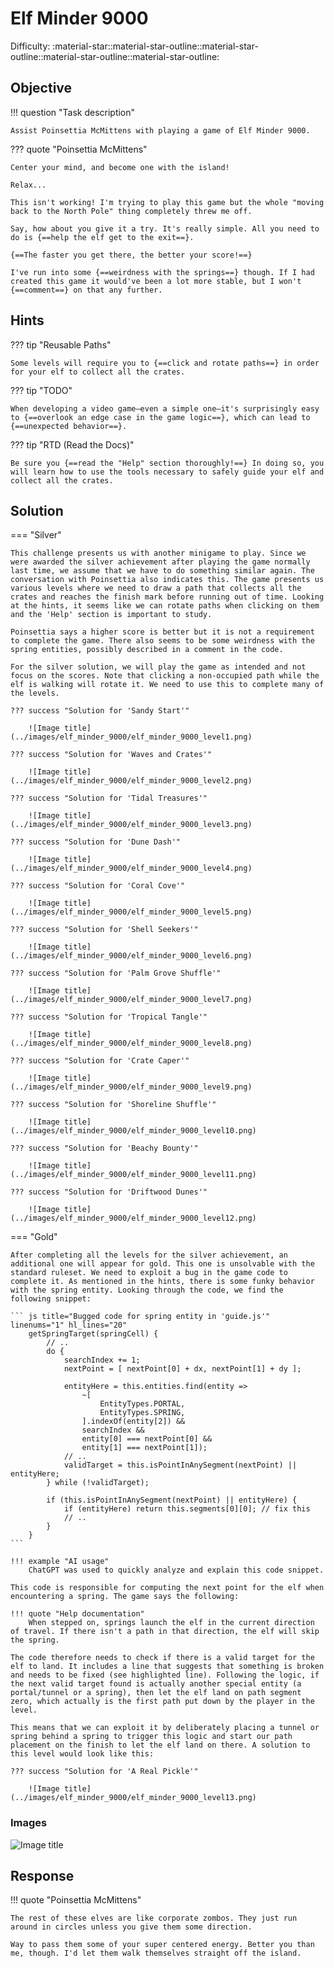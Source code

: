 # Elf Minder 9000

Difficulty: :material-star::material-star-outline::material-star-outline::material-star-outline::material-star-outline:

## Objective

!!! question "Task description"

    Assist Poinsettia McMittens with playing a game of Elf Minder 9000.

??? quote "Poinsettia McMittens"

    Center your mind, and become one with the island!

    Relax...

    This isn't working! I'm trying to play this game but the whole "moving back to the North Pole" thing completely threw me off.

    Say, how about you give it a try. It's really simple. All you need to do is {==help the elf get to the exit==}.

    {==The faster you get there, the better your score!==}

    I've run into some {==weirdness with the springs==} though. If I had created this game it would've been a lot more stable, but I won't {==comment==} on that any further.

## Hints

??? tip "Reusable Paths"

    Some levels will require you to {==click and rotate paths==} in order for your elf to collect all the crates.

??? tip "TODO"

    When developing a video game—even a simple one—it's surprisingly easy to {==overlook an edge case in the game logic==}, which can lead to {==unexpected behavior==}.

??? tip "RTD (Read the Docs)"

    Be sure you {==read the "Help" section thoroughly!==} In doing so, you will learn how to use the tools necessary to safely guide your elf and collect all the crates.

## Solution

=== "Silver"

    This challenge presents us with another minigame to play. Since we were awarded the silver achievement after playing the game normally last time, we assume that we have to do something similar again. The conversation with Poinsettia also indicates this. The game presents us various levels where we need to draw a path that collects all the crates and reaches the finish mark before running out of time. Looking at the hints, it seems like we can rotate paths when clicking on them and the 'Help' section is important to study.

    Poinsettia says a higher score is better but it is not a requirement to complete the game. There also seems to be some weirdness with the spring entities, possibly described in a comment in the code.

    For the silver solution, we will play the game as intended and not focus on the scores. Note that clicking a non-occupied path while the elf is walking will rotate it. We need to use this to complete many of the levels.

    ??? success "Solution for 'Sandy Start'"

        ![Image title](../images/elf_minder_9000/elf_minder_9000_level1.png)

    ??? success "Solution for 'Waves and Crates'"

        ![Image title](../images/elf_minder_9000/elf_minder_9000_level2.png)

    ??? success "Solution for 'Tidal Treasures'"

        ![Image title](../images/elf_minder_9000/elf_minder_9000_level3.png)

    ??? success "Solution for 'Dune Dash'"

        ![Image title](../images/elf_minder_9000/elf_minder_9000_level4.png)

    ??? success "Solution for 'Coral Cove'"

        ![Image title](../images/elf_minder_9000/elf_minder_9000_level5.png)

    ??? success "Solution for 'Shell Seekers'"

        ![Image title](../images/elf_minder_9000/elf_minder_9000_level6.png)

    ??? success "Solution for 'Palm Grove Shuffle'"

        ![Image title](../images/elf_minder_9000/elf_minder_9000_level7.png)

    ??? success "Solution for 'Tropical Tangle'"

        ![Image title](../images/elf_minder_9000/elf_minder_9000_level8.png)

    ??? success "Solution for 'Crate Caper'"

        ![Image title](../images/elf_minder_9000/elf_minder_9000_level9.png)

    ??? success "Solution for 'Shoreline Shuffle'"

        ![Image title](../images/elf_minder_9000/elf_minder_9000_level10.png)

    ??? success "Solution for 'Beachy Bounty'"

        ![Image title](../images/elf_minder_9000/elf_minder_9000_level11.png)

    ??? success "Solution for 'Driftwood Dunes'"

        ![Image title](../images/elf_minder_9000/elf_minder_9000_level12.png)

=== "Gold"

    After completing all the levels for the silver achievement, an additional one will appear for gold. This one is unsolvable with the standard ruleset. We need to exploit a bug in the game code to complete it. As mentioned in the hints, there is some funky behavior with the spring entity. Looking through the code, we find the following snippet:

    ``` js title="Bugged code for spring entity in 'guide.js'" linenums="1" hl_lines="20"
        getSpringTarget(springCell) {
            // ..
            do {
                searchIndex += 1;
                nextPoint = [ nextPoint[0] + dx, nextPoint[1] + dy ];

                entityHere = this.entities.find(entity =>
                    ~[
                        EntityTypes.PORTAL,
                        EntityTypes.SPRING,
                    ].indexOf(entity[2]) &&
                    searchIndex &&
                    entity[0] === nextPoint[0] &&
                    entity[1] === nextPoint[1]);
                // ..
                validTarget = this.isPointInAnySegment(nextPoint) || entityHere;
            } while (!validTarget);

            if (this.isPointInAnySegment(nextPoint) || entityHere) {
                if (entityHere) return this.segments[0][0]; // fix this
                // ..
            }
        }
    ```

    !!! example "AI usage"
        ChatGPT was used to quickly analyze and explain this code snippet.

    This code is responsible for computing the next point for the elf when encountering a spring. The game says the following:

    !!! quote "Help documentation"
        When stepped on, springs launch the elf in the current direction of travel. If there isn't a path in that direction, the elf will skip the spring.

    The code therefore needs to check if there is a valid target for the elf to land. It includes a line that suggests that something is broken and needs to be fixed (see highlighted line). Following the logic, if the next valid target found is actually another special entity (a portal/tunnel or a spring), then let the elf land on path segment zero, which actually is the first path put down by the player in the level.

    This means that we can exploit it by deliberately placing a tunnel or spring behind a spring to trigger this logic and start our path placement on the finish to let the elf land on there. A solution to this level would look like this:

    ??? success "Solution for 'A Real Pickle'"

        ![Image title](../images/elf_minder_9000/elf_minder_9000_level13.png)

### Images

![Image title](../images/elf_minder_9000/elf_minder_9000_main.png)

## Response

!!! quote "Poinsettia McMittens"

    The rest of these elves are like corporate zombos. They just run around in circles unless you give them some direction.

    Way to pass them some of your super centered energy. Better you than me, though. I'd let them walk themselves straight off the island.
